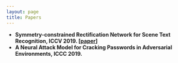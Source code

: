 ```yaml
---
layout: page
title: Papers
---
```

 
- **Symmetry-constrained Rectification Network for Scene Text Recognition, ICCV 2019. [[paper](https://arxiv.org/abs/1908.01957)]**
- **A Neural Attack Model for Cracking Passwords in Adversarial Environments, ICCC 2019.**
